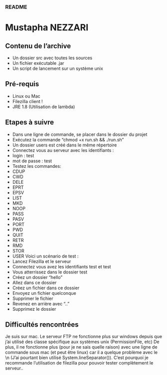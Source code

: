 ### README
# Mustapha NEZZARI
## Contenu de l’archive
- Un dossier src avec toutes les sources
- Un fichier exécutable .jar
- Un script de lancement sur un système unix
## Pré-requis
- Linux ou Mac
- Filezilla client !
- JRE 1.8 (Utilisation de lambda)
## Etapes à suivre
- Dans une ligne de commande, se placer dans le dossier du projet
- Exécutez la commande “chmod +x run.sh && ./run.sh”
- Un dossier users est créé dans le même répertoire
- Connectez vous au serveur avec les identifiants :
- login : test
- mot de passe : test
- Testez les commandes:
- CDUP
- CWD
- DELE
- EPRT
- EPSV
- LIST
- MKD
- NOOP
- PASS
- PASV
- PORT
- PWD
- QUIT
- RETR
- RMD
- STOR
- USER
Voici un scénario de test :
- Lancez Filezilla et le serveur
- Connectez vous avez les identifiants test et test
- Vous atterrissez dans le dossier test
- Créez un dossier “hello”
- Allez dans ce dossier
- Créez un fichier dans ce dossier
- Envoyez un fichier quelconque
- Supprimer le fichier
- Revenez en arrière avec “..”
- Supprimez le dossier
## Difficultés rencontrées
Je suis sur mac.
Le serveur FTP ne fonctionne plus sur windows depuis que j’ai utilisé des classe spécifique aux
systèmes unix (PermissionFile, etc)
De plus, il ne fonctionne plus (pour je ne sais quelle raison) avec une ligne de commande sous
mac (et peut être linux) car il a quelque problème avec le \n (J’ai pourtant bien utilisé
System.lineSeparator()). C’est pourquoi je recommande l’utilisation de filezilla pour pouvoir tester
complètement le serveur..
